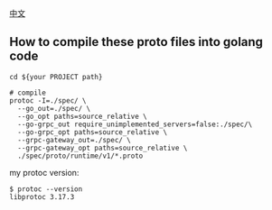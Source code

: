 [中文](README-zh.md)
## How to compile these proto files into golang code
```shell
cd ${your PROJECT path}

# compile
protoc -I=./spec/ \
  --go_out=./spec/ \
  --go_opt paths=source_relative \
  --go-grpc_out require_unimplemented_servers=false:./spec/\
  --go-grpc_opt paths=source_relative \
  --grpc-gateway_out=./spec/ \
  --grpc-gateway_opt paths=source_relative \
  ./spec/proto/runtime/v1/*.proto
```

my protoc version: 
```shell
$ protoc --version
libprotoc 3.17.3
```
